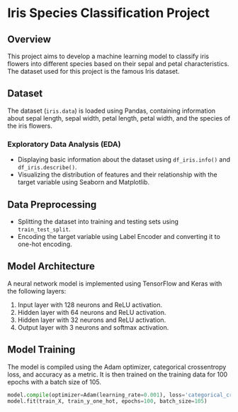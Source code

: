 # Iris Species Classification Project

## Overview
This project aims to develop a machine learning model to classify iris flowers into different species based on their sepal and petal characteristics. The dataset used for this project is the famous Iris dataset.

## Dataset
The dataset (`iris.data`) is loaded using Pandas, containing information about sepal length, sepal width, petal length, petal width, and the species of the iris flowers.

### Exploratory Data Analysis (EDA)
- Displaying basic information about the dataset using `df_iris.info()` and `df_iris.describe()`.
- Visualizing the distribution of features and their relationship with the target variable using Seaborn and Matplotlib.

## Data Preprocessing
- Splitting the dataset into training and testing sets using `train_test_split`.
- Encoding the target variable using Label Encoder and converting it to one-hot encoding.

## Model Architecture
A neural network model is implemented using TensorFlow and Keras with the following layers:
1. Input layer with 128 neurons and ReLU activation.
2. Hidden layer with 64 neurons and ReLU activation.
3. Hidden layer with 32 neurons and ReLU activation.
4. Output layer with 3 neurons and softmax activation.

## Model Training
The model is compiled using the Adam optimizer, categorical crossentropy loss, and accuracy as a metric. It is then trained on the training data for 100 epochs with a batch size of 105.

```python
model.compile(optimizer=Adam(learning_rate=0.001), loss='categorical_crossentropy', metrics=['accuracy'])
model.fit(train_X, train_y_one_hot, epochs=100, batch_size=105)
